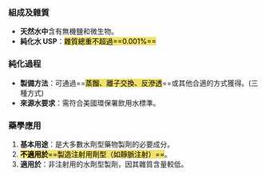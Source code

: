 ### 組成及雜質

- **天然水中**含有無機鹽和微生物。
- **純化水 USP**：<mark style="background: #EED841C2;">雜質總重不超過==0.001%==</mark>
<!--SR:!2024-10-15,1,228-->

### 純化過程

- **製備方法**：可通過==<mark style="background: #EED841C2;">蒸餾、離子交換、反滲透</mark>==或其他合適的方式獲得。(三種方式)
- **來源水要求**：需符合美國環保署飲用水標準。
<!--SR:!2024-10-15,1,230-->

### 藥學應用

1. **基本用途**：是大多數水劑型藥物製劑的必要成分。
2. <mark style="background: #EED841C2;">**不適用於**==製造注射用劑型（如靜脈注射）==</mark>。
3. **適用於**：非注射用的水劑型製劑，因其雜質含量較低。
<!--SR:!2024-10-16,1,208-->